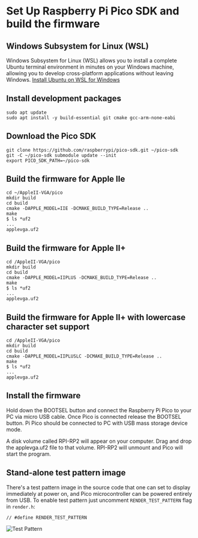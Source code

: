 # Set Up Raspberry Pi Pico SDK and build the firmware

## Windows Subsystem for Linux (WSL)
Windows Subsystem for Linux (WSL) allows you to install a complete Ubuntu terminal environment in minutes on your Windows machine, allowing you to develop cross-platform applications without leaving Windows. [Install Ubuntu on WSL for Windows](https://ubuntu.com/tutorials/install-ubuntu-on-wsl2-on-windows-10#1-overview)

## Install development packages
```shell
sudo apt update
sudo apt install -y build-essential git cmake gcc-arm-none-eabi
```

## Download the Pico SDK
```shell
git clone https://github.com/raspberrypi/pico-sdk.git ~/pico-sdk
git -C ~/pico-sdk submodule update --init
export PICO_SDK_PATH=~/pico-sdk
```

## Build the firmware for Apple IIe
```shell
cd ~/AppleII-VGA/pico
mkdir build
cd build
cmake -DAPPLE_MODEL=IIE -DCMAKE_BUILD_TYPE=Release ..
make
$ ls *uf2
...
applevga.uf2
```

## Build the firmware for Apple II+
```shell
cd /AppleII-VGA/pico
mkdir build
cd build
cmake -DAPPLE_MODEL=IIPLUS -DCMAKE_BUILD_TYPE=Release ..
make
$ ls *uf2
...
applevga.uf2
```

## Build the firmware for Apple II+ with lowercase character set support
```shell
cd /AppleII-VGA/pico
mkdir build
cd build
cmake -DAPPLE_MODEL=IIPLUSLC -DCMAKE_BUILD_TYPE=Release ..
make
$ ls *uf2
...
applevga.uf2
```

## Install the firmware
Hold down the BOOTSEL button and connect the Raspberry Pi Pico to your PC via micro USB cable. Once Pico is
connected release the BOOTSEL button. Pi Pico should be connected to PC with USB mass storage device mode.

A disk volume called RPI-RP2 will appear on your computer. Drag and drop the applevga.uf2 file to that volume.
RPI-RP2 will unmount and Pico will start the program.

## Stand-alone test pattern image
There's a test pattern image in the source code that one can set to display immediately at power on, and Pico
microcontroller can be powered entirely from USB. To enable test pattern just uncomment `RENDER_TEST_PATTERN`
flag in `render.h`:
```
// #define RENDER_TEST_PATTERN
```
![Test Pattern](../docs/test_pattern.jpg)
